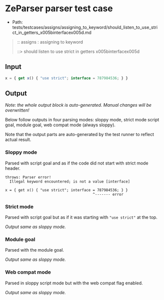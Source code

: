 # ZeParser parser test case

- Path: tests/testcases/assigns/assigning_to_keyword/should_listen_to_use_strict_in_getters_x005binterfacex005d.md

> :: assigns : assigning to keyword
>
> ::> should listen to use strict in getters x005binterfacex005d

## Input

`````js
x = { get x() { "use strict"; interface = 787984536; } }
`````

## Output

_Note: the whole output block is auto-generated. Manual changes will be overwritten!_

Below follow outputs in four parsing modes: sloppy mode, strict mode script goal, module goal, web compat mode (always sloppy).

Note that the output parts are auto-generated by the test runner to reflect actual result.

### Sloppy mode

Parsed with script goal and as if the code did not start with strict mode header.

`````
throws: Parser error!
  Illegal keyword encountered; is not a value [interface]

x = { get x() { "use strict"; interface = 787984536; } }
                                        ^------- error
`````

### Strict mode

Parsed with script goal but as if it was starting with `"use strict"` at the top.

_Output same as sloppy mode._

### Module goal

Parsed with the module goal.

_Output same as sloppy mode._

### Web compat mode

Parsed in sloppy script mode but with the web compat flag enabled.

_Output same as sloppy mode._
